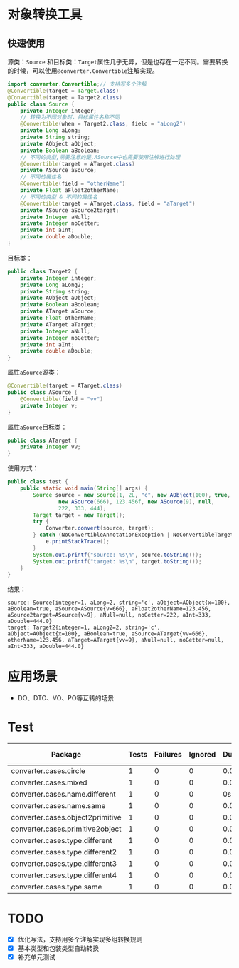 # 对象转换工具

## 快速使用

源类：`Source` 和目标类：`Target`属性几乎无异，但是也存在一定不同。需要转换的时候，可以使用`@converter.Convertible`注解实现。

```java
import converter.Convertible;// 支持写多个注解
@Convertible(target = Target.class)
@Convertible(target = Target2.class)
public class Source {
    private Integer integer;
    // 转换为不同对象时，目标属性名称不同
    @Convertible(when = Target2.class, field = "aLong2")
    private Long aLong;
    private String string;
    private AObject aObject;
    private Boolean aBoolean;
    // 不同的类型,需要注意的是,ASource中也需要使用注解进行处理
    @Convertible(target = ATarget.class)
    private ASource aSource;
    // 不同的属性名
    @Convertible(field = "otherName")
    private Float aFloat2otherName;
    // 不同的类型 & 不同的属性名
    @Convertible(target = ATarget.class, field = "aTarget")
    private ASource aSource2target;
    private Integer aNull;
    private Integer noGetter;
    private int aInt;
    private double aDouble;
}
```

目标类：

```java
public class Target2 {
    private Integer integer;
    private Long aLong2;
    private String string;
    private AObject aObject;
    private Boolean aBoolean;
    private ATarget aSource;
    private Float otherName;
    private ATarget aTarget;
    private Integer aNull;
    private Integer noGetter;
    private int aInt;
    private double aDouble;
}
```

属性`aSource`源类：

```java
@Convertible(target = ATarget.class)
public class ASource {
    @Convertible(field = "vv")
    private Integer v;
}
```

属性`aSource`目标类：

```java
public class ATarget {
    private Integer vv;
}
```

使用方式：

```java
public class test {
    public static void main(String[] args) {
        Source source = new Source(1, 2L, "c", new AObject(100), true,
                new ASource(666), 123.456f, new ASource(9), null,
                222, 333, 444);
        Target target = new Target();
        try {
            Converter.convert(source, target);
        } catch (NoConvertibleAnnotationException | NoConvertibleTargetException e) {
            e.printStackTrace();
        }
        System.out.printf("source: %s\n", source.toString());
        System.out.printf("target: %s\n", target.toString());
    }
}
```

结果：

```text
source: Source{integer=1, aLong=2, string='c', aObject=AObject{x=100}, aBoolean=true, aSource=ASource{v=666}, aFloat2otherName=123.456, aSource2target=ASource{v=9}, aNull=null, noGetter=222, aInt=333, aDouble=444.0}
target: Target2{integer=1, aLong2=2, string='c', aObject=AObject{x=100}, aBoolean=true, aSource=ATarget{vv=666}, otherName=123.456, aTarget=ATarget{vv=9}, aNull=null, noGetter=null, aInt=333, aDouble=444.0}
```

# 应用场景

- DO、DTO、VO、PO等互转的场景

# Test

| Package                          | Tests | Failures | Ignored | Duration | Success rate |
|----------------------------------|-------|----------|---------|----------|--------------|
| converter.cases.circle           | 1     | 0        | 0       | 0.001s   | 100%         |
| converter.cases.mixed            | 1     | 0        | 0       | 0.001s   | 100%         |
| converter.cases.name.different   | 1     | 0        | 0       | 0s       | 100%         |
| converter.cases.name.same        | 1     | 0        | 0       | 0.001s   | 100%         |
| converter.cases.object2primitive | 1     | 0        | 0       | 0.017s   | 100%         |
| converter.cases.primitive2object | 1     | 0        | 0       | 0.001s   | 100%         |
| converter.cases.type.different   | 1     | 0        | 0       | 0.001s   | 100%         |
| converter.cases.type.different2  | 1     | 0        | 0       | 0.001s   | 100%         |
| converter.cases.type.different3  | 1     | 0        | 0       | 0.001s   | 100%         |
| converter.cases.type.different4  | 1     | 0        | 0       | 0.001s   | 100%         |
| converter.cases.type.same        | 1     | 0        | 0       | 0.001s   | 100%         |

# TODO 

- [x] 优化写法，支持用多个注解实现多组转换规则
- [x] 基本类型和包装类型自动转换
- [x] 补充单元测试